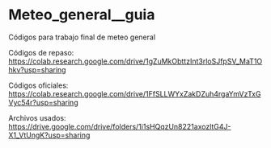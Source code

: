# Meteo_general__guia
Códigos para trabajo final de meteo general

Códigos de repaso:
https://colab.research.google.com/drive/1gZuMkObttzInt3rloSJfpSV_MaT1Ohkv?usp=sharing

Códigos oficiales:
https://colab.research.google.com/drive/1FfSLLWYxZakDZuh4rgaYmVzTxGVyc54r?usp=sharing

Archivos usados: https://drive.google.com/drive/folders/1i1sHQqzUn8221axozltG4J-X1_VtUngK?usp=sharing
